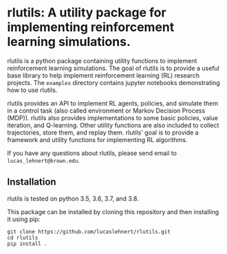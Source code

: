 # rlutils: A utility package for implementing reinforcement learning simulations.

rlutils is a python package containing utility functions to implement reinforcement learning simulations. 
The goal of rlutils is to provide a useful base library to help implement reinforcement learning (RL) research projects.
The `examples` directory contains jupyter notebooks demonstrating how to use rlutils.

rlutils provides an API to implement RL agents, policies, and simulate them in a control task (also called environment or Markov Decision Process (MDP)). rlutils also provides implementations to some basic policies, value iteration, and Q-learning. Other utility functions are also included to collect trajectories, store them, and replay them.
rlutils' goal is to provide a framework and utility functions for implementing RL algorithms.

If you have any questions about rlutils, please send email to `lucas_lehnert@brown.edu`.

## Installation

rlutils is tested on python 3.5, 3.6, 3.7, and 3.8.

This package can be installed by cloning this repository and then installing it using pip:

```
git clone https://github.com/lucaslehnert/rlutils.git
cd rlutils
pip install .
```